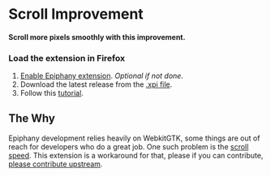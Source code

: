 # Scroll Improvement

#### Scroll more pixels smoothly with this improvement.

### Load the extension in Firefox

1. [Enable Epiphany extension](https://github.com/GNOME-Web-Extensions/Get-Started/wiki#how-to-enable-extensions). _Optional if not done._
2. Download the latest release from the [.xpi file](https://github.com/GNOME-Web-Extensions/Scroll-Improvement/releases/).
3. Follow this [tutorial](https://github.com/GNOME-Web-Extensions/Get-Started/wiki#how-to-install-extensions).

## The Why

Epiphany development relies heavily on WebkitGTK, some things are out of reach for developers who do a great job. One such problem is the [scroll speed](https://bugs.webkit.org/show_bug.cgi?id=168300).
This extension is a workaround for that, please if you can contribute, [please contribute upstream](https://gitlab.gnome.org/GNOME/epiphany/).
